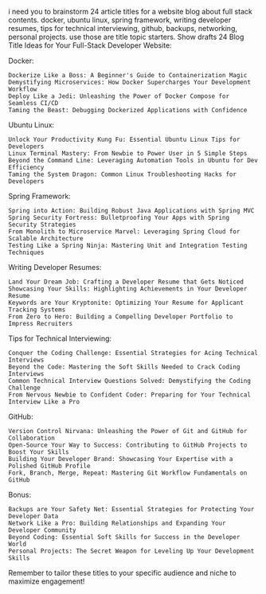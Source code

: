 i need you to brainstorm 24 article titles for a website blog about full stack contents. docker, ubuntu linux, spring framework, writing developer resumes, tips for technical interviewing, github, backups, networking, personal projects. use those are title topic starters.
Show drafts
24 Blog Title Ideas for Your Full-Stack Developer Website:

Docker:

    Dockerize Like a Boss: A Beginner's Guide to Containerization Magic
    Demystifying Microservices: How Docker Supercharges Your Development Workflow
    Deploy Like a Jedi: Unleashing the Power of Docker Compose for Seamless CI/CD
    Taming the Beast: Debugging Dockerized Applications with Confidence

Ubuntu Linux:

    Unlock Your Productivity Kung Fu: Essential Ubuntu Linux Tips for Developers
    Linux Terminal Mastery: From Newbie to Power User in 5 Simple Steps
    Beyond the Command Line: Leveraging Automation Tools in Ubuntu for Dev Efficiency
    Taming the System Dragon: Common Linux Troubleshooting Hacks for Developers

Spring Framework:

    Spring into Action: Building Robust Java Applications with Spring MVC
    Spring Security Fortress: Bulletproofing Your Apps with Spring Security Strategies
    From Monolith to Microservice Marvel: Leveraging Spring Cloud for Scalable Architecture
    Testing Like a Spring Ninja: Mastering Unit and Integration Testing Techniques

Writing Developer Resumes:

    Land Your Dream Job: Crafting a Developer Resume that Gets Noticed
    Showcasing Your Skills: Highlighting Achievements in Your Developer Resume
    Keywords are Your Kryptonite: Optimizing Your Resume for Applicant Tracking Systems
    From Zero to Hero: Building a Compelling Developer Portfolio to Impress Recruiters

Tips for Technical Interviewing:

    Conquer the Coding Challenge: Essential Strategies for Acing Technical Interviews
    Beyond the Code: Mastering the Soft Skills Needed to Crack Coding Interviews
    Common Technical Interview Questions Solved: Demystifying the Coding Challenge
    From Nervous Newbie to Confident Coder: Preparing for Your Technical Interview Like a Pro

GitHub:

    Version Control Nirvana: Unleashing the Power of Git and GitHub for Collaboration
    Open-Source Your Way to Success: Contributing to GitHub Projects to Boost Your Skills
    Building Your Developer Brand: Showcasing Your Expertise with a Polished GitHub Profile
    Fork, Branch, Merge, Repeat: Mastering Git Workflow Fundamentals on GitHub

Bonus:

    Backups are Your Safety Net: Essential Strategies for Protecting Your Developer Data
    Network Like a Pro: Building Relationships and Expanding Your Developer Community
    Beyond Coding: Essential Soft Skills for Success in the Developer World
    Personal Projects: The Secret Weapon for Leveling Up Your Development Skills

Remember to tailor these titles to your specific audience and niche to maximize engagement!
